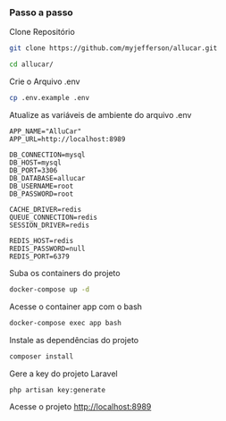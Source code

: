 
### Passo a passo
Clone Repositório
```sh
git clone https://github.com/myjefferson/allucar.git
```
```sh
cd allucar/
```


Crie o Arquivo .env
```sh
cp .env.example .env
```


Atualize as variáveis de ambiente do arquivo .env
```dosini
APP_NAME="AlluCar"
APP_URL=http://localhost:8989

DB_CONNECTION=mysql
DB_HOST=mysql
DB_PORT=3306
DB_DATABASE=allucar
DB_USERNAME=root
DB_PASSWORD=root

CACHE_DRIVER=redis
QUEUE_CONNECTION=redis
SESSION_DRIVER=redis

REDIS_HOST=redis
REDIS_PASSWORD=null
REDIS_PORT=6379
```


Suba os containers do projeto
```sh
docker-compose up -d
```


Acesse o container app com o bash
```sh
docker-compose exec app bash
```


Instale as dependências do projeto
```sh
composer install
```


Gere a key do projeto Laravel
```sh
php artisan key:generate
```


Acesse o projeto
[http://localhost:8989](http://localhost:8989)
